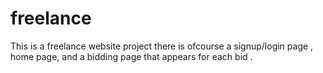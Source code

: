 # freelance


This is a freelance website project there is ofcourse a signup/login page , home page, and a bidding page that appears for each
bid .
